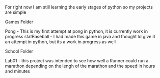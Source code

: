 For right now I am still learning the early stages of python so my projects are simple

Games Folder
  
  Pong - This is my first attempt at pong in python, it is currently work in progress
  statBaseball - I had made this game in java and thought Id give it an attempt in python, but its a work in progress as well

School Folder
  
  Lab01 - this project was intended to see how well a Runner could run a marathon depending on the lengh of the marathon and the speed in hours and minutes
